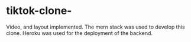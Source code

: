 # tiktok-clone-
Video, and layout implemented.
The mern stack was used to develop this clone.
Heroku was used for the deployment of the backend.
